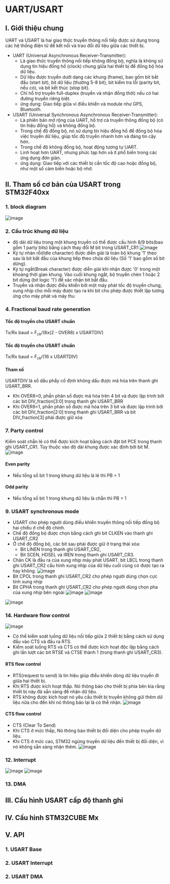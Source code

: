 # UART/USART

## I. Giới thiệu chung
UART và USART là hai giao thức truyền thông nối tiếp được sử dụng trong các hệ thống điện tử để kết nối và trao đổi dữ liệu giữa các thiết bị.
- UART (Universal Asynchronous Receiver-Transmitter): 
  - Là giao thức truyền thông nối tiếp không đồng bộ, nghĩa là không sử dụng tín hiệu đồng hồ (clock) chung giữa hai thiết bị để đồng bộ hóa dữ liệu.
  - Dữ liệu được truyền dưới dạng các khung (frame), bao gồm bit bắt đầu (start bit), bit dữ liệu (thường 5-8 bit), bit kiểm tra lỗi (parity bit, nếu có), và bit kết thúc (stop bit).
  - Chỉ hỗ trợ truyền full-duplex (truyền và nhận đồng thời) nếu có hai đường truyền riêng biệt.
  - ứng dụng: Giao tiếp giữa vi điều khiển và module như GPS, Bluetooth.
- USART (Universal Synchronous Asynchronous Receiver-Transmitter):
  - Là phiên bản mở rộng của UART, hỗ trợ cả truyền thông đồng bộ (có tín hiệu đồng hồ) và không đồng bộ.
  - Trong chế độ đồng bộ, nó sử dụng tín hiệu đồng hồ để đồng bộ hóa việc truyền dữ liệu, giúp tốc độ truyền nhanh hơn và đáng tin cậy hơn.
  - Trong chế độ không đồng bộ, hoạt động tương tự UART.
  - Linh hoạt hơn UART, nhưng phức tạp hơn và ít phổ biến trong các ứng dụng đơn giản.
  - ứng dụng: Giao tiếp với các thiết bị cần tốc độ cao hoặc đồng bộ, như một số cảm biến hoặc bộ nhớ.
## II. Tham số cơ bản của USART trong STM32F40xx
### 1. block diagram
![image](./UART_image/USART_1.png)
### 2. Cấu trúc khung dữ liệu 
- độ dài dữ liệu trong một khung truyền có thể được cấu hình 8/9 bits(bao gồm 1 party bits) bằng cách thay đổi M bit trong USART_CR1
![image](./UART_image/USART_2.png)
- Ký tự nhàn rỗi(Idle character) được diễn giải là toàn bộ khung '1' theo sau là bit bắt đầu của khung tiếp theo chứa dữ liệu (Số '1' bao gồm số bit dừng).
- Ký tự ngắt(Break character) được diễn giải khi nhận được '0' trong một khoảng thời gian khung. Vào cuối khung ngắt, bộ truyền chèn 1 hoặc 2 bit dừng (bit logic '1') để xác nhận bit bắt đầu.
- Truyền và nhận được điều khiển bởi một máy phát tốc độ truyền chung, xung nhịp cho mỗi máy được tạo ra khi bit cho phép được thiết lập tương ứng cho máy phát và máy thu
### 4. Fractional baud rate generation
#### Tốc độ truyền cho USART chuẩn
Tx/Rx baud = F$_c$$_k$/(8x(2 - OVER8) x USARTDIV)
#### Tốc độ truyền cho USART chuẩn
Tx/Rx baud = F$_c$$_k$/(16 x USARTDIV)
#### Tham số
USARTDIV là số dấu phẩy cố định không dấu được mã hóa trên thanh ghi USART_BRR.
- Khi OVER8=0, phần phân số được mã hóa trên 4 bit và được lập trình bởi các bit DIV_fraction[3:0] trong thanh ghi USART_BRR
- Khi OVER8=1, phần phân số được mã hóa trên 3 bit và được lập trình bởi các bit DIV_fraction[2:0] trong thanh ghi USART_BRR và bit DIV_fraction[3] phải được giữ xóa
### 7. Party control
Kiểm soát chẵn lẻ có thể được kích hoạt bằng cách đặt bit PCE trong thanh ghi USART_CR1. Tùy thuộc vào độ dài khung được xác định bởi bit M.
![image](./UART_image/USART_3.png)
#### Even parity
- Nếu tổng số bit 1 trong khung dữ liệu là lẻ thì PB = 1 
#### Odd parity
- Nếu tổng số bit 1 trong khung dữ liệu là chẵn thì PB = 1

### 9. USART synchronous mode
- USART cho phép người dùng điều khiển truyền thông nối tiếp đồng bộ hai chiều ở chế độ chính. 
- Chế độ đồng bộ được chọn bằng cách ghi bit CLKEN vào thanh ghi USART_CR2 
- Ở chế độ đồng bộ, các bit sau phải được giữ ở trạng thái xóa:
  - Bit LINEN trong thanh ghi USART_CR2,
  - Bit SCEN, HDSEL và IREN trong thanh ghi USART_CR3.
- Chân CK là đầu ra của xung nhịp máy phát USART. bit LBCL trong thanh ghi USART_CR2 cấu hình xung nhịp của dữ liệu cuối cùng có được tạo ra hay không.
![image](./UART_image/USART_9.png)
- Bit CPOL trong thanh ghi USART_CR2 cho phép người dùng chọn cực tính xung nhịp 
- Bit CPHA trong thanh ghi USART_CR2 cho phép người dùng chọn pha của xung nhịp bên ngoài 
![image](./UART_image/USART_10.png)
![image](./UART_image/USART_11.png)

![image](./UART_image/USART_12.png)


### 14. Hardware flow control
![image](./UART_image/USART_4.png)
- Có thể kiểm soát luồng dữ liệu nối tiếp giữa 2 thiết bị bằng cách sử dụng đầu vào CTS và đầu ra RTS.
- Kiểm soát luồng RTS và CTS có thể được kích hoạt độc lập bằng cách ghi lần lượt các bit RTSE và CTSE thành 1 (trong thanh ghi USART_CR3).
#### RTS flow control
- RTS(request to send) là tín hiệu giúp điều khiển dòng dữ liệu truyền đi giữa hai thiết bị. 
- Khi RTS được kích hoạt thấp. Nó thông báo cho thiết bị phía bên kia rằng thiết bị này đã sẵn sàng để nhận dữ liệu.  
- RTS không được kích hoạt nó yêu cầu thiết bị truyền không gửi thêm dữ liệu nữa cho đến khi nó thông báo lại là có thể nhận.
![image](./UART_image/USART_5.png)
#### CTS flow control
- CTS (Clear To Send)
- Khi CTS ở mức thấp, Nó thông báo thiết bị đối diện cho phép truyền dữ liệu.
- Khi CTS ở mức cao, STM32 ngừng truyền dữ liệu đến thiết bị đối diện, vì nó không sẵn sàng nhận thêm.
![image](./UART_image/USART_6.png)
### 12. Interrupt
![image](./UART_image/USART_7.png)
![image](./UART_image/USART_8.png)
### 13. DMA

## III. Cấu hình USART cấp độ thanh ghi 

## IV. Cấu hình STM32CUBE Mx

## V. API
### 1. USART Base
### 2. USART Interrupt
### 2. USART DMA

